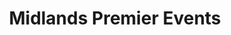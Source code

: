 ---
title: "Midlands Premier Events"
url: /birmingham/midlands-premier-events/
shop: Partyzubehör
---
